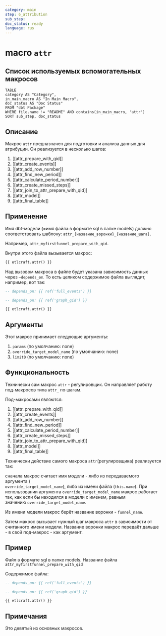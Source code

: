 ```yaml
---
category: main
step: 6_attribution
sub_step: 
doc_status: ready
language: rus
---
```

# macro `attr`

## Список используемых вспомогательных макросов

```dataview
TABLE 
category AS "Category", 
in_main_macro AS "In Main Macro",
doc_status AS "Doc Status"
FROM "dbt Package"
WHERE file.name != "README" AND contains(in_main_macro, "attr")
SORT sub_step, doc_status
```

## Описание

Макрос `attr` предназначен для подготовки и анализа данных для атрибуции. Он реализуется в несколько шагов:
1. [[attr_prepare_with_qid]]
2. [[attr_create_events]]
3. [[attr_add_row_number]]
4. [[attr_find_new_period]]
5. [[attr_calculate_period_number]]
6. [[attr_create_missed_steps]]
7. [[attr_join_to_attr_prepare_with_qid]]
8. [[attr_model]]
9. [[attr_final_table]]
## Применение

Имя dbt-модели (=имя файла в формате sql в папке models) должно соответствовать шаблону:
`attr_{название_воронки}_{название_шага}`.

Например, `attr_myfirstfunnel_prepare_with_qid`.

Внутри этого файла вызывается макрос:

```sql
{{ etlcraft.attr() }}
```
Над вызовом макроса в файле будет указана зависимость данных через `—depends_on`. То есть целиком содержимое файла выглядит, например, вот так:
```sql
-- depends_on: {{ ref('full_events') }}

-- depends_on: {{ ref('graph_qid') }}

{{ etlcraft.attr() }}
```
## Аргументы

Этот макрос принимает следующие аргументы:

1. `params` (по умолчанию: none)
2. `override_target_model_name` (по умолчанию: none)
3. `limit0` (по умолчанию: none)

## Функциональность

Технически сам макрос `attr` - регулировщик. Он направляет работу под-макросов типа `attr_` по шагам. 

Под-макросами являются:
1. [[attr_prepare_with_qid]]
2. [[attr_create_events]]
3. [[attr_add_row_number]]
4. [[attr_find_new_period]]
5. [[attr_calculate_period_number]]
6. [[attr_create_missed_steps]]
7. [[attr_join_to_attr_prepare_with_qid]]
8. [[attr_model]]
9. [[attr_final_table]]

Технически действие самого макроса `attr`(регулировщика) реализуется так: 

сначала макрос считает имя модели - либо из передаваемого аргумента (  
`override_target_model_name`), либо из имени файла (`this.name`). При использовании аргумента `override_target_model_name` макрос работает так, как если бы находился в модели с именем, равным значению `override_target_model_name`.

Из имени модели макрос берёт название воронки - `funnel_name`.

Затем макрос вызывает нужный шаг макроса `attr` в зависимости от считанного имени модели. Название воронки макрос передаёт дальше - в свой под-макрос - как аргумент.
## Пример

Файл в формате sql в папке models. Название файла `attr_myfirstfunnel_prepare_with_qid`

Содержимое файла:
```sql
-- depends_on: {{ ref('full_events') }}

-- depends_on: {{ ref('graph_qid') }}

{{ etlcraft.attr() }}
```

## Примечания

Это девятый из основных макросов.